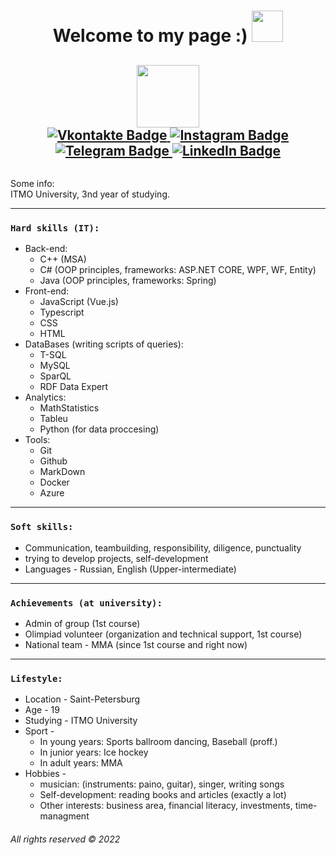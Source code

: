 <div id="header" align="center">
  <h1>
  Welcome to my page :)
  <img src="https://media.giphy.com/media/J2awouDsf23R2vo2p5/giphy.gif" width="50px"/>
  </h1>
  <h2>
  <img src="https://media.giphy.com/media/HwBlFQZFcAoUcPHZdX/giphy.gif" width="100"/>
  <div id="badges">
  <a href="https://vk.com/solnechniy_malchik_zaychik">
    <img src="https://img.shields.io/badge/Vkontakte-blue?style=for-the-badge&logo=VK&logoColor=white" alt="Vkontakte Badge"/>
  </a>
  <a href="https://www.instagram.com/skromniy_parenb/">
    <img src="https://img.shields.io/badge/Instagram-hotpink?style=for-the-badge&logo=Instagram&logoColor=white" alt="Instagram Badge"/>
  </a>
  <a href="https://t.me/AndromedaSmart">
    <img src="https://img.shields.io/badge/Telegram-darkblue?style=for-the-badge&logo=Telegram&logoColor=white" alt="Telegram Badge"/>
  </a>
  <a href="https://www.linkedin.com/in/andromedasmart/">
    <img src="https://img.shields.io/badge/LinkedIn-blue?style=for-the-badge&logo=LinkedIn&logoColor=white" alt="LinkedIn Badge"/>
  </a>
  </h2>
    <img src="https://komarev.com/ghpvc/?username=AndromedaSmart&style=flat-square&color=blue" alt=""/>
</div>

Some info:<br/>
ITMO University, 3nd year of studying.
- - -
### `Hard skills (IT):`
- Back-end:
  - C++ (MSA)
  - C# (OOP principles, frameworks: ASP.NET CORE, WPF, WF, Entity)
  - Java (OOP principles, frameworks: Spring)
- Front-end:
  - JavaScript (Vue.js)
  - Typescript
  - CSS 
  - HTML
- DataBases (writing scripts of queries):
  - T-SQL
  - MySQL
  - SparQL
  - RDF Data Expert
- Analytics:
  - MathStatistics
  - Tableu
  - Python (for data proccesing)
- Tools:
  - Git 
  - Github 
  - MarkDown
  - Docker 
  - Azure
- - -
### `Soft skills:`
- Communication, teambuilding, responsibility, diligence, punctuality
- trying to develop projects, self-development
- Languages - Russian, English (Upper-intermediate)
- - -
### `Achievements (at university):`
- Admin of group (1st course)
- Olimpiad volunteer (organization and technical support, 1st course)
- National team - MMA (since 1st course and right now)
- - -
### `Lifestyle:`
- Location - Saint-Petersburg
- Age - 19
- Studying - ITMO University
- Sport -
  - In young years: Sports ballroom dancing, Baseball (proff.)
  - In junior years: Ice hockey
  - In adult years: MMA
- Hobbies - 
  - musician: (instruments: paino, guitar), singer, writing songs 
  - Self-development: reading books and articles (exactly a lot)
  - Other interests: business area, financial literacy, investments, time-managment
<!--
**AndromedaSmart/AndromedaSmart** is a ✨ _special_ ✨ repository because its `README.md` (this file) appears on your GitHub profile.

Here are some ideas to get you started:

- 🔭 I’m currently working on ...
- 🌱 I’m currently learning ...
- 👯 I’m looking to collaborate on ...
- 🤔 I’m looking for help with ...
- 💬 Ask me about ...
- 📫 How to reach me: ...
- 😄 Pronouns: ...
- ⚡ Fun fact: ...
-->
###### _All rights reserved © 2022_
